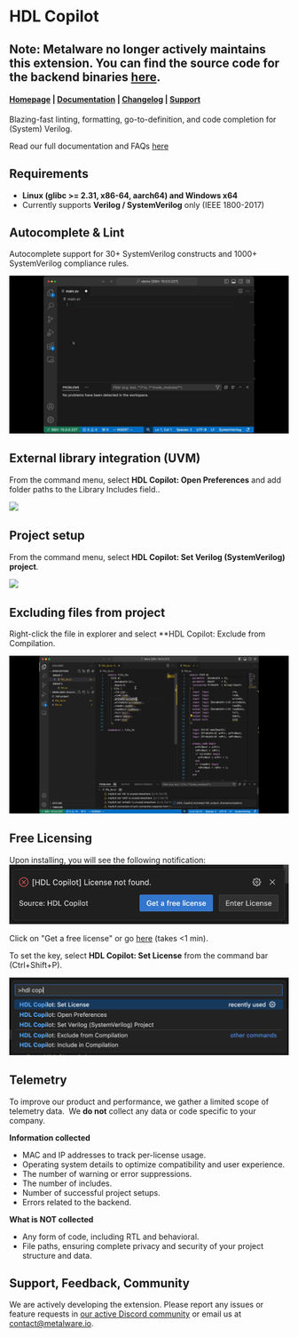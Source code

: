 
# HDL Copilot
## Note: Metalware no longer actively maintains this extension. You can find the source code for the backend binaries [here](https://github.com/metalware-inc/hdl-copilot-backend).

#### [Homepage](https://www.metalware.io/) | [Documentation](https://docs.metalware.io/hdl-copilot/) | [Changelog](https://marketplace.visualstudio.com/items/metalware-inc.hdl-copilot/changelog) | [Support](https://discord.gg/gntuHgpfDH)

Blazing-fast linting, formatting, go-to-definition, and code completion for (System) Verilog.

Read our full documentation and FAQs [here](https://docs.metalware.io/hdl-copilot/)
## Requirements

* **Linux (glibc >= 2.31, x86-64, aarch64) and Windows x64**
* Currently supports **Verilog / SystemVerilog** only (IEEE 1800-2017)

## Autocomplete & Lint

Autocomplete support for 30+ SystemVerilog constructs and 1000+ SystemVerilog compliance rules.

<img src="https://github.com/metalware-inc/public-assets/blob/main/hdl-copilot/vscode/images/hdl_copilot_lowres autcomplete_v5.png?raw=true">

## External library integration (UVM)

From the command menu, select **HDL Copilot: Open Preferences** and add folder paths to the Library Includes field..

<img src="https://github.com/metalware-inc/public-assets/blob/main/hdl-copilot/vscode/images/hdl_copilot_lowres_third_party_uvm_v6.png?raw=true">

## Project setup

From the command menu, select **HDL Copilot: Set Verilog (SystemVerilog) project**.

<img src="https://github.com/metalware-inc/public-assets/blob/main/hdl-copilot/vscode/images/hdl_copilot_easy_setup_low_res_v1.png?raw=true">

## Excluding files from project

Right-click the file in explorer and select **HDL Copilot: Exclude from Compilation.

![dep-1](https://github.com/metalware-inc/public-assets/blob/main/hdl-copilot/vscode/images/hdl_copilot_exclude_from_compilation_v1.png?raw=true)

## Free Licensing

Upon installing, you will see the following notification:
![setup-1](https://github.com/metalware-inc/public-assets/blob/main/hdl-copilot/vscode/images/license-not-found.png?raw=true)

Click on "Get a free license" or go [here](https://license.metalware.io/) (takes <1 min).

To set the key, select **HDL Copilot: Set License** from the command bar (Ctrl+Shift+P).

![setup-2](https://github.com/metalware-inc/public-assets/blob/main/hdl-copilot/vscode/images/set-license.png?raw=true)

## Telemetry

To improve our product and performance, we gather a limited scope of telemetry data.  We **do not** collect any data or code specific to your company.

**Information collected**

- MAC and IP addresses to track per-license usage.
- Operating system details to optimize compatibility and user experience.
- The number of warning or error suppressions.
- The number of includes.
- Number of successful project setups.
- Errors related to the backend.

**What is NOT collected**

- Any form of code, including RTL and behavioral.
- File paths, ensuring complete privacy and security of your project structure and data.

## Support, Feedback, Community

We are actively developing the extension. Please report any issues or feature requests in [our active Discord community](https://discord.gg/gntuHgpfDH) or email us at [contact@metalware.io](mailto:contact@metalware.io).

